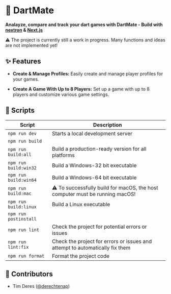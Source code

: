 # :dart: DartMate

**Analayze, compare and track your dart games with DartMate - Build with [nextron](https://github.com/saltyshiomix/nextron) & [Next.js](https://github.com/vercel/next.js)**

:warning: The project is currently still a work in progress. Many functions and ideas are not implemented yet!

## :sparkles: Features

- **Create & Manage Profiles:** Easily create and manage player profiles for your games.

- **Create A Game With Up to 8 Players:** Set up a game with up to 8 players and customize various game settings.

## :robot: Scripts

| Script                | Description                                                                         |
| --------------------- | ----------------------------------------------------------------------------------- |
| `npm run dev`         | Starts a local development server                                                   |
| `npm run build`       |                                                                                     |
| `npm run build:all`   | Build a production-ready version for all platforms                                  |
| `npm run build:win32` | Build a Windows-32 bit executable                                                   |
| `npm run build:win64` | Build a Windows-64 bit executable                                                   |
| `npm run build:mac`   | :warning: To successfully build for macOS, the host computer must be running macOS! |
| `npm run build:linux` | Build a Linux executable                                                            |
| `npm run postinstall` |                                                                                     |
| `npm run lint`        | Check the project for potential errors or issues                                    |
| `npm run lint:fix`    | Check the project for errors or issues and attempt to automatically fix them        |
| `npm run format`      | Format the project code                                                             |

## :construction_worker: Contributors

- Tim Deres ([@derechtenap](https://github.com/derechtenap))
